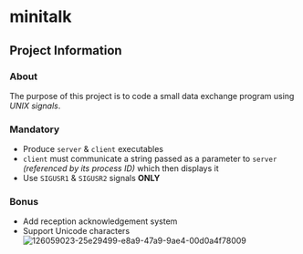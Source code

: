 # minitalk

## Project Information

### About

The purpose of this project is to code a small data exchange program using *UNIX signals*.

### Mandatory

- Produce `server` & `client` executables
- `client` must communicate a string passed as a parameter to `server` *(referenced by its process ID)* which then displays it
- Use `SIGUSR1` & `SIGUSR2` signals **ONLY**

### Bonus

- Add reception acknowledgement system
- Support Unicode characters
![126059023-25e29499-e8a9-47a9-9ae4-00d0a4f78009](https://user-images.githubusercontent.com/80643951/212082296-7016b945-8905-4a26-bcf2-8b54ef87bb4d.png)
